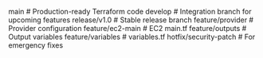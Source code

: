 main                  # Production-ready Terraform code
develop               # Integration branch for upcoming features
release/v1.0          # Stable release branch
feature/provider      # Provider configuration
feature/ec2-main      # EC2 main.tf
feature/outputs       # Output variables
feature/variables     # variables.tf
hotfix/security-patch # For emergency fixes
